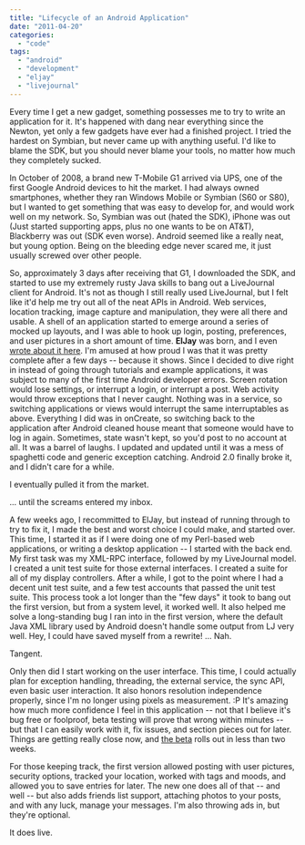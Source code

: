 ```yaml
---
title: "Lifecycle of an Android Application"
date: "2011-04-20"
categories: 
  - "code"
tags: 
  - "android"
  - "development"
  - "eljay"
  - "livejournal"
---
```


Every time I get a new gadget, something possesses me to try to write an application for it. It's happened with dang near everything since the Newton, yet only a few gadgets have ever had a finished project. I tried the hardest on Symbian, but never came up with anything useful. I'd like to blame the SDK, but you should never blame your tools, no matter how much they completely sucked.

In October of 2008, a brand new T-Mobile G1 arrived via UPS, one of the first Google Android devices to hit the market. I had always owned smartphones, whether they ran Windows Mobile or Symbian (S60 or S80), but I wanted to get something that was easy to develop for, and would work well on my network. So, Symbian was out (hated the SDK), iPhone was out (Just started supporting apps, plus no one wants to be on AT&T), Blackberry was out (SDK even worse). Android seemed like a really neat, but young option. Being on the bleeding edge never scared me, it just usually screwed over other people.

So, approximately 3 days after receiving that G1, I downloaded the SDK, and started to use my extremely rusty Java skills to bang out a LiveJournal client for Android. It's not as though I still really used LiveJournal, but I felt like it'd help me try out all of the neat APIs in Android. Web services, location tracking, image capture and manipulation, they were all there and usable. A shell of an application started to emerge around a series of mocked up layouts, and I was able to hook up login, posting, preferences, and user pictures in a short amount of time. **ElJay** was born, and I even [wrote about it here](http://www.abstractwankery.com/2008/10/eljay-a-livejournal-client-for-a/75). I'm amused at how proud I was that it was pretty complete after a few days -- because it shows. Since I decided to dive right in instead of going through tutorials and example applications, it was subject to many of the first time Android developer errors. Screen rotation would lose settings, or interrupt a login, or interrupt a post. Web activity would throw exceptions that I never caught. Nothing was in a service, so switching applications or views would interrupt the same interruptables as above. Everything I did was in onCreate, so switching back to the application after Android cleaned house meant that someone would have to log in again. Sometimes, state wasn't kept, so you'd post to no account at all. It was a barrel of laughs. I updated and updated until it was a mess of spaghetti code and generic exception catching. Android 2.0 finally broke it, and I didn't care for a while.

I eventually pulled it from the market.

... until the screams entered my inbox.

A few weeks ago, I recommitted to ElJay, but instead of running through to try to fix it, I made the best and worst choice I could make, and started over. This time, I started it as if I were doing one of my Perl-based web applications, or writing a desktop application -- I started with the back end. My first task was my XML-RPC interface, followed by my LiveJournal model. I created a unit test suite for those external interfaces. I created a suite for all of my display controllers. After a while, I got to the point where I had a decent unit test suite, and a few test accounts that passed the unit test suite. This process took a lot longer than the "few days" it took to bang out the first version, but from a system level, it worked well. It also helped me solve a long-standing bug I ran into in the first version, where the default Java XML library used by Android doesn't handle some output from LJ very well. Hey, I could have saved myself from a rewrite! ... Nah.

Tangent.

Only then did I start working on the user interface. This time, I could actually plan for exception handling, threading, the external service, the sync API, even basic user interaction. It also honors resolution independence properly, since I'm no longer using pixels as measurement. :P It's amazing how much more confidence I feel in this application -- not that I believe it's bug free or foolproof, beta testing will prove that wrong within minutes -- but that I can easily work with it, fix issues, and section pieces out for later. Things are getting really close now, and [the beta](https://spreadsheets.google.com/viewform?formkey=dGQ4a01RU2NOWkFjZkRuMlk1RWkwQUE6MQ) rolls out in less than two weeks.

For those keeping track, the first version allowed posting with user pictures, security options, tracked your location, worked with tags and moods, and allowed you to save entries for later. The new one does all of that -- and well -- but also adds friends list support, attaching photos to your posts, and with any luck, manage your messages. I'm also throwing ads in, but they're optional.

It does live.

